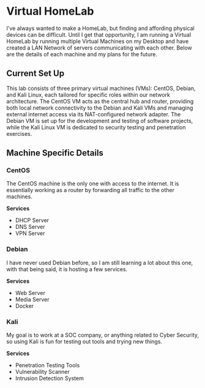 # Virtual HomeLab
I've always wanted to make a HomeLab, but finding and affording physical devices can be difficult. Until I get that opportunity, I am running a Virtual HomeLab by running multiple Virtual Machines on my Desktop and have created a LAN Network of servers communicating with each other. Below are the details of each machine and my plans for the future. 

## Current Set Up
This lab consists of three primary virtual machines (VMs): CentOS, Debian, and Kali Linux, each tailored for specific roles within our network architecture. The CentOS VM acts as the central hub and router, providing both local network connectivity to the Debian and Kali VMs and managing external internet access via its NAT-configured network adapter. The Debian VM is set up for the development and testing of software projects, while the Kali Linux VM is dedicated to security testing and penetration exercises. 

## Machine Specific Details 

### CentOS
The CentOS machine is the only one with access to the internet. It is essentially working as a router by forwarding all traffic to the other machines.

  __Services__
- DHCP Server
- DNS Server
- VPN Server

### Debian
I have never used Debian before, so I am still learning a lot about this one, with that being said, it is hosting a few services.

  __Services__
- Web Server
- Media Server
- Docker

### Kali
My goal is to work at a SOC company, or anything related to Cyber Security, so using Kali is fun for testing out tools and trying new things.

  __Services__
- Penetration Testing Tools
- Vulnerability Scanner
- Intrusion Detection System
